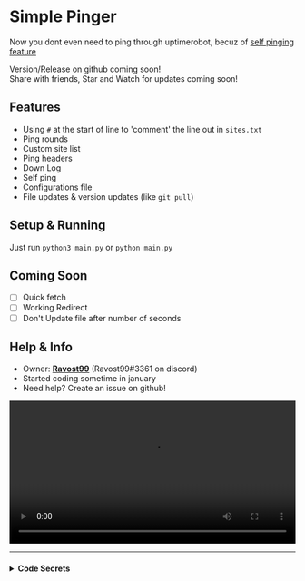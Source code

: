 # Simple Pinger

<!--And all you have to do it ping

https://user-images.githubusercontent.com/75264908/169619223-d0f5fb11-9be0-46ff-88ab-7762f18413ea.mp4

 it through [uptimerobot](https://uptimerobot.com), well soon you won't have to!
want to remove pinging through uptimerobot -->
Now you dont even need to ping through uptimerobot, becuz of [self pinging feature](https://github.com/Ravost99/ping/blob/main/main.py#L246)


Version/Release on github coming soon!<br>
Share with friends, Star and Watch for updates coming soon!

## Features
- Using `#` at the start of line to 'comment' the line out in `sites.txt`
- Ping rounds
- Custom site list
- Ping headers
- Down Log
- Self ping
- Configurations file
- File updates & version updates (like `git pull`)

## Setup & Running
Just run `python3 main.py` 
or `python main.py`<br>


## Coming Soon
- [ ] Quick fetch
- [ ] Working Redirect
- [ ] Don't Update file after number of seconds

## Help & Info
- Owner: **[Ravost99](https://github.com/Ravost99)** (Ravost99#3361 on discord)
- Started coding sometime in january
- Need help? Create an issue on github!

<video width="100%" controls>
  <source src="https://ravost.repl.co/files/how-to-create-a-bot.mp4" type="video/mp4">
</video>

------


<h4>
<details>
  <summary>Code Secrets</summary>

  If you add `debug = True` in `config.py`<br>then you can access some kinda broken features!
  <ul>
    <li>Disable Automatic version updates (view old versions)</li>
    <li>Have some fun with colors in console</li>
    <li>And more coming soon!</li>
  </ul>
</details></h4>
